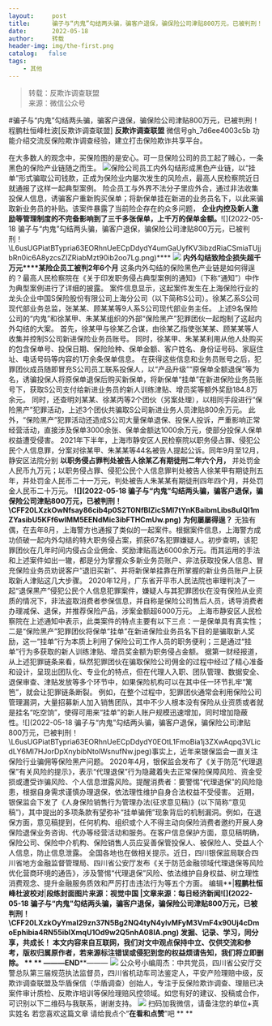```yaml
---
layout:     post
title:      骗子与“内鬼”勾结两头骗，骗客户退保，骗保险公司津贴800万元，已被判刑！
date:       2022-05-18
author:     转载
header-img: img/the-first.png
catalog:   false
tags:
    - 其他
---
```


<blockquote><p>转载：反欺诈调查联盟<br>
来源：微信公众号</p></blockquote>

#骗子与“内鬼”勾结两头骗，骗客户退保，骗保险公司津贴800万元，已被判刑！
程鹏杜恒峰杜波[反欺诈调查联盟]
**反欺诈调查联盟**
微信号gh_7d6ee4003c5b
功能介绍交流反保险欺诈调查经验，建立打击保险欺诈共享平台。

在大多数人的观念中，买保险图的是安心。可一旦保险公司的员工起了贼心，一条黑色的保险产业链随之而生。
![]({{site.baseurl}}/postimg/L6usUGPiatBTypria63EORhnUeECpDdydYKydNeZpSpP0WFdkcImypd2NsQz5uRgicT0NXjviaLn1ejPdiaF3TthR5Q.jpeg)​
保险公司员工内外勾结形成黑色产业链，以“挂单”形式骗取公司钱款，正成为保险业内屡次发生的风险点，最高人民检察院近日就通报了这样一起典型案例。
险企员工与外界不法分子里应外合，通过非法收集投保人信息，诱骗客户重新购买保单；将新保单挂在新进的业务员名下，以此来骗取新业务员的补贴。该案件暴露了当前险企存在的众多问题，
**企业内控及新人激励等管理制度的不完备影响到了三千多张保单，上千万的保单金额。**![](2022-05-18
骗子与“内鬼”勾结两头骗，骗客户退保，骗保险公司津贴800万元，已被判刑！\\L6usUGPiatBTypria63EORhnUeECpDdydY4umGaUyfKV3ibzdRiaCSmiaTUjjbRn0ic6A8yzcsZIZRiabMzt90ib2oo7Lg.png)
​****
![]({{site.baseurl}}/postimg/CFF20LXzkOwNfsay86cib4p0S2T0NfBIZicSMl7tYnKBaibmLibs8uIQI1mZYasibU5KFf6wlMM5EENdMic3ibFTHCmUw.png)
**内外勾结致险企损失超千万元****某险企员工被判2年6个月**
这条内外勾结的保险黑色产业链是如何得逞的？最高人民检察院在《关于印发职务侵占典型案例的通知》（下称“通知”）中作为典型案例进行了详细的披露。
案件信息显示，这起案件发生在上海保险行业的龙头企业中国S保险股份有限公司上海分公司（以下简称S公司）。徐某乙系S公司现代部业务总监，张某某、顾某某等9人系S公司现代部业务主任。
上述9名保险公司的“内鬼”和徐某甲、朱某某组织的外部“保险黑产”犯罪团伙一起炮制了这起内外勾结的大案。
首先，徐某甲与徐某乙合谋，由徐某乙指使张某某、顾某某等人收集并控制S公司新进保险业务员账号。
同时，徐某甲、朱某某利用从他人处购买的包含保单号、投保日期、保险险种、保单金额、客户姓名、身份证号码、家庭住址、电话号码等内容的1万余条保单信息。
在获得这些信息和业务员账号之后，犯罪团伙成员随即冒充S公司员工联系投保人，以“产品升级”“原保单全额退保”等为名，诱骗投保人将原保单退保后购买新保单，将新保单“挂单”在新进保险业务员账号下，获取S公司支付给新进业务员的新人训练津贴、增员奖等额外奖励184.8万余元。
同时，还查明刘某某、徐某丙等2个团伙（另案处理），以相同手段进行“保险黑产”犯罪活动，上述3个团伙共骗取S公司新进业务人员津贴800余万元。
此外，“保险黑产”犯罪活动还造成S公司大量保单退保、投保人投诉，严重影响正常经营活动，直接涉及保单3000余张、保单金额达1000余万元，使部分投保人保单权益遭受侵害。
2021年下半年，上海市静安区人民检察院以职务侵占罪、侵犯公民个人信息罪，分案对徐某甲、朱某某等44名被告人提起公诉。同年9月至12月，静安区法院分别
**以职务侵占罪判处被告人徐某乙有期徒刑二年六个月，**
并处罚金人民币九万元；以职务侵占罪、侵犯公民个人信息罪判处被告人徐某甲有期徒刑五年，并处罚金人民币二十一万元，判处被告人朱某某有期徒刑四年四个月，并处罚金人民币二十万元。
**![](2022-05-18
骗子与“内鬼”勾结两头骗，骗客户退保，骗保险公司津贴800万元，已被判刑！\\CFF20LXzkOwNfsay86cib4p0S2T0NfBIZicSMl7tYnKBaibmLibs8uIQI1mZYasibU5KFf6wlMM5EENdMic3ibFTHCmUw.png)**
**为何屡屡得逞？**
无独有偶，在去年8月，上海警方也通报了类似的一起案件。根据案件信息，上海警方成功侦破一起内外勾结的特大职务侵占案，抓获67名犯罪嫌疑人。初步查明，该犯罪团伙在几年时间内侵占企业佣金、奖励津贴高达6000余万元。而其运用的手法和上述案件如出一辙，都是分为掌握众多新业务员账户、非法获取投保人信息、冒充保险业务员劝说客户“退旧买新”、并将新保单挂靠在所掌握的新业务员账户上获取新人津贴这几大步骤。
2020年12月，广东省开平市人民法院也审理判决了一起“退保黑产”侵犯公民个人信息犯罪案件，嫌疑人与其犯罪团伙在没有保险从业资质的情况下，非法盗取消费者参保信息，并自称是保险公司售后人员，诱导消费者办理减保、退保，并推荐保险产品，涉案金额超6000万元。
上海市静安区人民检察院在上述通知中表示，此类案件的特点主要有以下三点：一是保单具有真实性；二是“保险黑产”犯罪团伙将保单“挂单”在新进保险业务员名下目的是骗取新人奖励，这一“挂单”行为本质上利用了保险公司工作人员的职务便利；三是通过“挂单”行为多获取的新人训练津贴、增员奖金额为职务侵占金额。
据第一财经报道，从上述犯罪链条来看，纵然犯罪团伙在骗取保险公司佣金的过程中经过了精心准备和设计，呈现出团队化、专业化的特点，但在代理人入职、团队管理、数据安全、退保审查、津贴发放等多个环节中，如果保险机构可以在其中任一环节扎牢“篱笆”，就会让犯罪链条断裂。
例如，在整个过程中，犯罪团伙通常会利用保险公司管理漏洞，大量招募新人加入销售团队，其中不少人根本没有保险从业资质或者就是挂名“吃空饷”，使得可用来“挂单”的新人账户规模迅速增加，同时增加隐蔽性。![](2022-05-18
骗子与“内鬼”勾结两头骗，骗客户退保，骗保险公司津贴800万元，已被判刑！\\L6usUGPiatBTypria63EORhnUeECpDdydY0EOtL1FmoBia1j3ZXwAqpq3VLicdLY6Ml7HJorDpXnybibNtolWsnufNw.jpeg)​事实上，近年来银保监会一直关注保险行业骗佣等保险黑产问题。
2020年4月，银保监会发布了《关于防范“代理退保”有关风险的提示》，表示“代理退保”行为隐藏着失去正常保险保障风险、资金受损或遭受诈骗风险、个人信息泄露风险。提醒消费者：要警惕“代理退保”的风险隐患，根据自身需求谨慎办理退保，依法理性维护自身合法权益不受侵害。
近期，银保监会下发了《人身保险销售行为管理办法(征求意见稿)》(以下简称“意见稿”)，其中提出的多项条款有望弥补“挂单骗佣”现象背后的机制漏洞。例如，在退保方面，意见稿提到，任何机构、组织或个人不得主动向保险消费者邀约开展人身保险退保业务咨询、代办等经营活动和服务。在客户信息保护方面，意见稿明确，保险公司、保险中介机构、保险销售人员应妥善保管投保人、被保险人、受益人个人信息，防止信息泄露。
全国各地也在做相关提示。近日，四川银保监局联合四川省地方金融监督管理局、四川省公安厅发布《关于防范金融领域代理退保等风险优化营商环境的通告》，涉及警惕“代理退保”风险、依法维护自身权益、树立理性消费观念、提升金融服务质效和严厉打击违法行为等五个方面。
编辑**|**程鹏杜恒峰杜波校对**|**段练封面图片来源：视觉中国
|文章来源：每日经济新闻![](2022-05-18
骗子与“内鬼”勾结两头骗，骗客户退保，骗保险公司津贴800万元，已被判刑！\\CFF20LXzkOyYmal29zn37N5Bg2NQ4tyN4ylvMFyM3VmF4x90Uj4cDmoEphibia4RN55ibIXmqU1Od9w2Q5nhA08lA.png)
发掘、记录、学习，同分享，共成长！
本文内容来自互联网，我们对文中观点保持中立、仅供交流和参考，版权归属原作者，若来源标注错误或侵犯到您的权益烦请告知，我们将立即删除。
**
**
———END****———
![]({{site.baseurl}}/postimg/L6usUGPiatBSs5Yxdp5NU9dpdqWanE7Mq7XpTo0mwlia1gia9NNFGTRYKdpVvrK2KgpAPictg52F8U9sicXI1jQ1dzA.jpeg)
公众号小编周杰：中共党员，四川省公安厅交警总队第三届规范执法监督员，四川省机动车司法鉴定人，平安产险理赔中级，反欺诈调查联盟及华盾保信（华盾调查）创始人，专注于反保险欺诈调查、理赔已决案件审计质检、反欺诈培训等保险理赔风控领域。如您有好的建议、投稿或合作，可识别以下二维码与我联系，谢谢支持。
![]({{site.baseurl}}/postimg/L6usUGPiatBS3wrVRuWQYeic3juNbQs2kiaCeq6U3Y7sobzUaIjwichkaPNyMQzDdM5fXhxqgA74BJYGaLDib5TIqKA.jpeg)
扫码加我微信，请备注您的单位+真实姓名
若您喜欢这篇文章
请给我点个“**在看和点赞**”吧
**
**
